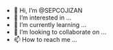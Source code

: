 - 👋 Hi, I’m @SEPCOJIZAN
- 👀 I’m interested in ...
- 🌱 I’m currently learning ...
- 💞️ I’m looking to collaborate on ...
- 📫 How to reach me ...

<!---
SEPCOJIZAN/SEPCOJIZAN is a ✨ special ✨ repository because its `README.md` (this file) appears on your GitHub profile.
You can click the Preview link to take a look at your changes.
--->
